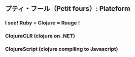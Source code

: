 ## プティ・フール（Petit fours）: Plateform

### I see! Ruby + Clojure = Rouge !
### ClojureCLR (clojure on .NET)
### ClojureScript (clojure compiling to Javascript)